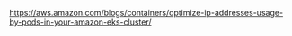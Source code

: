 https://aws.amazon.com/blogs/containers/optimize-ip-addresses-usage-by-pods-in-your-amazon-eks-cluster/